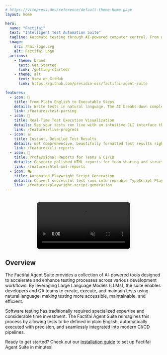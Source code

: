 ```yaml
---
# https://vitepress.dev/reference/default-theme-home-page
layout: home

hero:
  name: "Factifai"
  text: "Intelligent Test Automation Suite"
  tagline: Automate testing through AI-powered computer control. From manual steps to automated tests in minutes.
  image:
    src: /hai-logo.svg
    alt: Factifai Logo
  actions:
    - theme: brand
      text: Get Started
      link: /getting-started/
    - theme: alt
      text: View on GitHub
      link: https://github.com/presidio-oss/factifai-agent-suite

features:
  - icon: 🧠
    title: From Plain English to Executable Steps
    details: Write tests in natural language. The AI breaks down complex instructions into precise, organized steps ready for execution.
    link: /features/test-parsing
  - icon: 🔄
    title: Real-Time Test Execution Visualization
    details: See your tests run live with an intuitive CLI interface that shows exactly what's happening at each moment.
    link: /features/live-progress
  - icon: 📊
    title: Instant, Detailed Test Results
    details: Get comprehensive, beautifully formatted test results right in your terminal the moment execution completes.
    link: /features/cli-reports
  - icon: 📑
    title: Professional Reports for Teams & CI/CD
    details: Generate polished HTML reports for team sharing and structured XML outputs for your CI/CD pipelines.
    link: /features/html-xml-reports
  - icon: 🎭
    title: Automated Playwright Script Generation
    details: Convert successful test runs into reusable TypeScript Playwright scripts with both selector-based and coordinate-based approaches.
    link: /features/playwright-script-generation
---
```


<div class="demo-container">
  <video controls autoplay loop muted class="demo-video">
    <source src="/Demo.mp4" type="video/mp4">
    Your browser does not support the video tag.
  </video>
</div>

## Overview

The Factifai Agent Suite provides a collection of AI-powered tools designed to accelerate and enhance testing processes across various development workflows. By leveraging Large Language Models (LLMs), the suite enables developers and QA teams to create, execute, and maintain tests using natural language, making testing more accessible, maintainable, and efficient.

Software testing has traditionally required specialized expertise and considerable time investment. The Factifai Agent Suite reimagines this process by allowing tests to be defined in plain English, automatically executed with precision, and seamlessly integrated into modern CI/CD pipelines.

<div class="custom-container tip">
  <p>Ready to get started? Check out our <a href="./getting-started/installation">installation guide</a> to set up Factifai Agent Suite in minutes!</p>
</div>

<style>
.demo-container {
  margin: 2rem 0;
  display: flex;
  justify-content: center;
}
.demo-video {
  max-width: 100%;
  border-radius: 8px;
  box-shadow: 0 4px 12px rgba(0, 0, 0, 0.15);
}
</style>
 